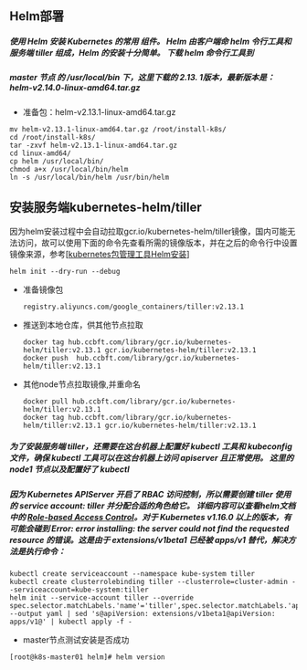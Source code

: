 

## Helm部署

##### 使用 Helm 安装 Kubernetes 的常用 组件。 Helm 由客户端命 helm 令行工具和服务端 tiller 组成，Helm 的安装十分简单。 下载 helm 命令行工具到

##### master 节点 的 /usr/local/bin 下，这里下载的 2.13. 1版本，最新版本是：helm-v2.14.0-linux-amd64.tar.gz

- 准备包：helm-v2.13.1-linux-amd64.tar.gz

```
mv helm-v2.13.1-linux-amd64.tar.gz /root/install-k8s/
cd /root/install-k8s/
tar -zxvf helm-v2.13.1-linux-amd64.tar.gz
cd linux-amd64/ 
cp helm /usr/local/bin/
chmod a+x /usr/local/bin/helm
ln -s /usr/local/bin/helm /usr/bin/helm
```



## 安装服务端kubernetes-helm/tiller

因为helm安装过程中会自动拉取gcr.io/kubernetes-helm/tiller镜像，国内可能无法访问，故可以使用下面的命令先查看所需的镜像版本，并在之后的命令行中设置镜像来源，参考[[kubernetes包管理工具Helm安装](https://www.cnblogs.com/hackyo/p/10695613.html)]

```
helm init --dry-run --debug
```

- 准备镜像包

  ```shell
  registry.aliyuncs.com/google_containers/tiller:v2.13.1
  ```

- 推送到本地仓库，供其他节点拉取

  ```shell
  docker tag hub.ccbft.com/library/gcr.io/kubernetes-helm/tiller:v2.13.1 gcr.io/kubernetes-helm/tiller:v2.13.1
  docker push  hub.ccbft.com/library/gcr.io/kubernetes-helm/tiller:v2.13.1
  ```

- 其他node节点拉取镜像,并重命名

  ```
  docker pull hub.ccbft.com/library/gcr.io/kubernetes-helm/tiller:v2.13.1
  docker tag hub.ccbft.com/library/gcr.io/kubernetes-helm/tiller:v2.13.1 gcr.io/kubernetes-helm/tiller:v2.13.1
  ```



##### 为了安装服务端 tiller，还需要在这台机器上配置好 kubectl 工具和 kubeconfig 文件，确保 kubectl 工具可以在这台机器上访问 apiserver 且正常使用。 这里的 node1 节点以及配置好了 kubectl

##### 因为 Kubernetes APIServer 开启了 RBAC 访问控制，所以需要创建 tiller 使用的 service account: tiller 并分配合适的角色给它。 详细内容可以查看helm文档中的 [Role-based Access Control](https://helm.sh/docs/intro/)。对于 Kubernetes v1.16.0 以上的版本，有可能会碰到 Error: error installing: the server could not find the requested resource 的错误。这是由于 extensions/v1beta1 已经被 apps/v1 替代，解决方法是执行命令：

```shell
kubectl create serviceaccount --namespace kube-system tiller
kubectl create clusterrolebinding tiller --clusterrole=cluster-admin --serviceaccount=kube-system:tiller
helm init --service-account tiller --override spec.selector.matchLabels.'name'='tiller',spec.selector.matchLabels.'app'='helm' --output yaml | sed 's@apiVersion: extensions/v1beta1@apiVersion: apps/v1@' | kubectl apply -f -
```

- master节点测试安装是否成功

```
[root@k8s-master01 helm]# helm version
```







